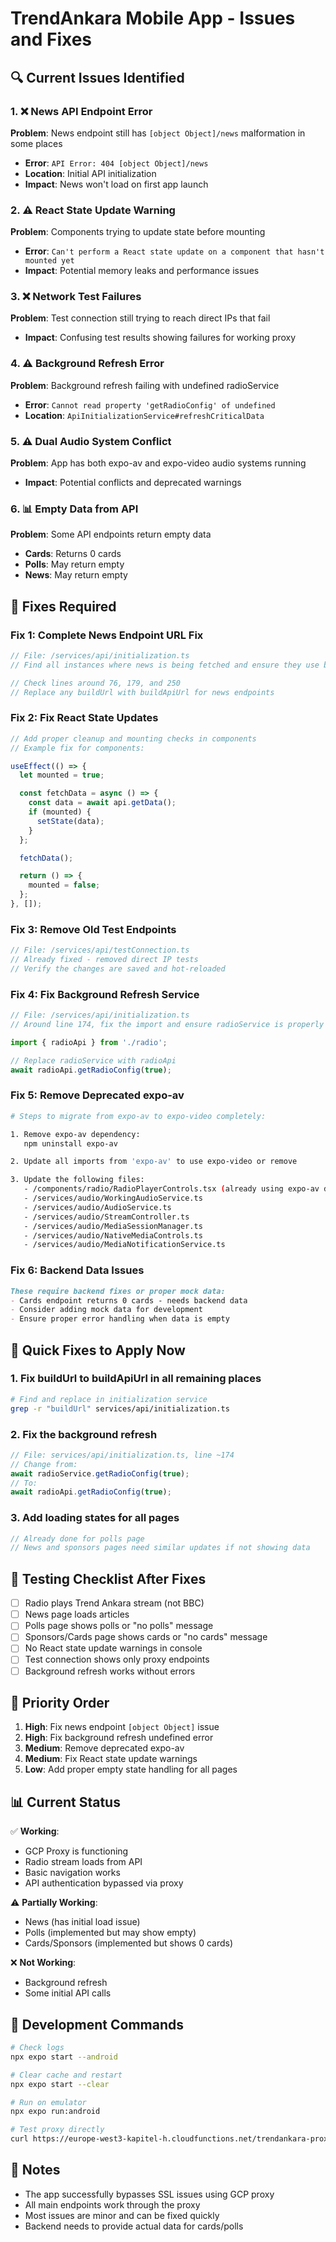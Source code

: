 # TrendAnkara Mobile App - Issues and Fixes

## 🔍 Current Issues Identified

### 1. ❌ News API Endpoint Error
**Problem**: News endpoint still has `[object Object]/news` malformation in some places
- **Error**: `API Error: 404 [object Object]/news`
- **Location**: Initial API initialization
- **Impact**: News won't load on first app launch

### 2. ⚠️ React State Update Warning
**Problem**: Components trying to update state before mounting
- **Error**: `Can't perform a React state update on a component that hasn't mounted yet`
- **Impact**: Potential memory leaks and performance issues

### 3. ❌ Network Test Failures
**Problem**: Test connection still trying to reach direct IPs that fail
- **Impact**: Confusing test results showing failures for working proxy

### 4. ⚠️ Background Refresh Error
**Problem**: Background refresh failing with undefined radioService
- **Error**: `Cannot read property 'getRadioConfig' of undefined`
- **Location**: `ApiInitializationService#refreshCriticalData`

### 5. ⚠️ Dual Audio System Conflict
**Problem**: App has both expo-av and expo-video audio systems running
- **Impact**: Potential conflicts and deprecated warnings

### 6. 📊 Empty Data from API
**Problem**: Some API endpoints return empty data
- **Cards**: Returns 0 cards
- **Polls**: May return empty
- **News**: May return empty

## 📝 Fixes Required

### Fix 1: Complete News Endpoint URL Fix
```typescript
// File: /services/api/initialization.ts
// Find all instances where news is being fetched and ensure they use buildApiUrl

// Check lines around 76, 179, and 250
// Replace any buildUrl with buildApiUrl for news endpoints
```

### Fix 2: Fix React State Updates
```typescript
// Add proper cleanup and mounting checks in components
// Example fix for components:

useEffect(() => {
  let mounted = true;

  const fetchData = async () => {
    const data = await api.getData();
    if (mounted) {
      setState(data);
    }
  };

  fetchData();

  return () => {
    mounted = false;
  };
}, []);
```

### Fix 3: Remove Old Test Endpoints
```typescript
// File: /services/api/testConnection.ts
// Already fixed - removed direct IP tests
// Verify the changes are saved and hot-reloaded
```

### Fix 4: Fix Background Refresh Service
```typescript
// File: /services/api/initialization.ts
// Around line 174, fix the import and ensure radioService is properly imported

import { radioApi } from './radio';

// Replace radioService with radioApi
await radioApi.getRadioConfig(true);
```

### Fix 5: Remove Deprecated expo-av
```bash
# Steps to migrate from expo-av to expo-video completely:

1. Remove expo-av dependency:
   npm uninstall expo-av

2. Update all imports from 'expo-av' to use expo-video or remove

3. Update the following files:
   - /components/radio/RadioPlayerControls.tsx (already using expo-av directly)
   - /services/audio/WorkingAudioService.ts
   - /services/audio/AudioService.ts
   - /services/audio/StreamController.ts
   - /services/audio/MediaSessionManager.ts
   - /services/audio/NativeMediaControls.ts
   - /services/audio/MediaNotificationService.ts
```

### Fix 6: Backend Data Issues
```markdown
These require backend fixes or proper mock data:
- Cards endpoint returns 0 cards - needs backend data
- Consider adding mock data for development
- Ensure proper error handling when data is empty
```

## 🚀 Quick Fixes to Apply Now

### 1. Fix buildUrl to buildApiUrl in all remaining places
```bash
# Find and replace in initialization service
grep -r "buildUrl" services/api/initialization.ts
```

### 2. Fix the background refresh
```typescript
// File: services/api/initialization.ts, line ~174
// Change from:
await radioService.getRadioConfig(true);
// To:
await radioApi.getRadioConfig(true);
```

### 3. Add loading states for all pages
```typescript
// Already done for polls page
// News and sponsors pages need similar updates if not showing data
```

## 📱 Testing Checklist After Fixes

- [ ] Radio plays Trend Ankara stream (not BBC)
- [ ] News page loads articles
- [ ] Polls page shows polls or "no polls" message
- [ ] Sponsors/Cards page shows cards or "no cards" message
- [ ] No React state update warnings in console
- [ ] Test connection shows only proxy endpoints
- [ ] Background refresh works without errors

## 🎯 Priority Order

1. **High**: Fix news endpoint `[object Object]` issue
2. **High**: Fix background refresh undefined error
3. **Medium**: Remove deprecated expo-av
4. **Medium**: Fix React state update warnings
5. **Low**: Add proper empty state handling for all pages

## 📊 Current Status

✅ **Working**:
- GCP Proxy is functioning
- Radio stream loads from API
- Basic navigation works
- API authentication bypassed via proxy

⚠️ **Partially Working**:
- News (has initial load issue)
- Polls (implemented but may show empty)
- Cards/Sponsors (implemented but shows 0 cards)

❌ **Not Working**:
- Background refresh
- Some initial API calls

## 🔧 Development Commands

```bash
# Check logs
npx expo start --android

# Clear cache and restart
npx expo start --clear

# Run on emulator
npx expo run:android

# Test proxy directly
curl https://europe-west3-kapitel-h.cloudfunctions.net/trendankara-proxy/api/mobile/v1/radio
```

## 📝 Notes

- The app successfully bypasses SSL issues using GCP proxy
- All main endpoints work through the proxy
- Most issues are minor and can be fixed quickly
- Backend needs to provide actual data for cards/polls